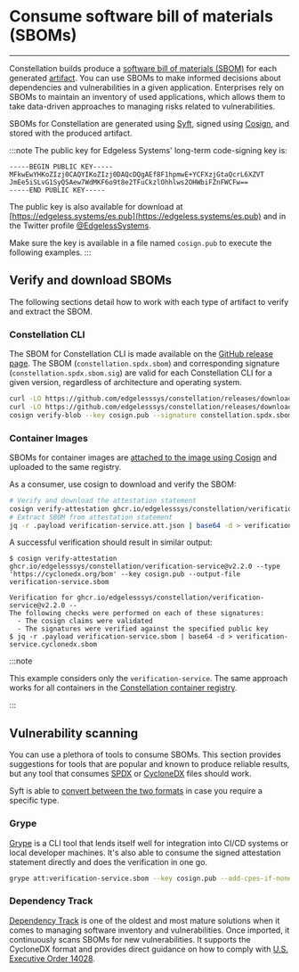 # Consume software bill of materials (SBOMs)

<asciinemaWidget src="/constellation/assets/check-sbom.cast" rows="20" cols="112" idleTimeLimit="3" preload="true" theme="edgeless" />

---

Constellation builds produce a [software bill of materials (SBOM)](https://www.ntia.gov/SBOM) for each generated [artifact](../architecture/microservices.md).
You can use SBOMs to make informed decisions about dependencies and vulnerabilities in a given application. Enterprises rely on SBOMs to maintain an inventory of used applications, which allows them to take data-driven approaches to managing risks related to vulnerabilities.

SBOMs for Constellation are generated using [Syft](https://github.com/anchore/syft), signed using [Cosign](https://github.com/sigstore/cosign), and stored with the produced artifact.

:::note
The public key for Edgeless Systems' long-term code-signing key is:

```
-----BEGIN PUBLIC KEY-----
MFkwEwYHKoZIzj0CAQYIKoZIzj0DAQcDQgAEf8F1hpmwE+YCFXzjGtaQcrL6XZVT
JmEe5iSLvG1SyQSAew7WdMKF6o9t8e2TFuCkzlOhhlws2OHWbiFZnFWCFw==
-----END PUBLIC KEY-----
```

The public key is also available for download at [https://edgeless.systems/es.pub](https://edgeless.systems/es.pub) and in the Twitter profile [@EdgelessSystems](https://twitter.com/EdgelessSystems).

Make sure the key is available in a file named `cosign.pub` to execute the following examples.
:::

## Verify and download SBOMs

The following sections detail how to work with each type of artifact to verify and extract the SBOM.

### Constellation CLI

The SBOM for Constellation CLI is made available on the [GitHub release page](https://github.com/edgelesssys/constellation/releases). The SBOM (`constellation.spdx.sbom`) and corresponding signature (`constellation.spdx.sbom.sig`) are valid for each Constellation CLI for a given version, regardless of architecture and operating system.

```bash
curl -LO https://github.com/edgelesssys/constellation/releases/download/v2.2.0/constellation.spdx.sbom
curl -LO https://github.com/edgelesssys/constellation/releases/download/v2.2.0/constellation.spdx.sbom.sig
cosign verify-blob --key cosign.pub --signature constellation.spdx.sbom.sig constellation.spdx.sbom
```

### Container Images

SBOMs for container images are [attached to the image using Cosign](https://docs.sigstore.dev/signing/other_types#sboms-software-bill-of-materials) and uploaded to the same registry.

As a consumer, use cosign to download and verify the SBOM:

```bash
# Verify and download the attestation statement
cosign verify-attestation ghcr.io/edgelesssys/constellation/verification-service@v2.2.0 --type 'https://cyclonedx.org/bom' --key cosign.pub --output-file verification-service.att.json
# Extract SBOM from attestation statement
jq -r .payload verification-service.att.json | base64 -d > verification-service.cyclonedx.sbom
```

A successful verification should result in similar output:

```shell-session
$ cosign verify-attestation ghcr.io/edgelesssys/constellation/verification-service@v2.2.0 --type 'https://cyclonedx.org/bom' --key cosign.pub --output-file verification-service.sbom

Verification for ghcr.io/edgelesssys/constellation/verification-service@v2.2.0 --
The following checks were performed on each of these signatures:
  - The cosign claims were validated
  - The signatures were verified against the specified public key
$ jq -r .payload verification-service.sbom | base64 -d > verification-service.cyclonedx.sbom
```

:::note

This example considers only the `verification-service`. The same approach works for all containers in the [Constellation container registry](https://github.com/orgs/edgelesssys/packages?repo_name=constellation).

:::

<!--
TODO(malt3): Once mkosi is implemented
## Operating System
-->

## Vulnerability scanning

You can use a plethora of tools to consume SBOMs. This section provides suggestions for tools that are popular and known to produce reliable results, but any tool that consumes [SPDX](https://spdx.dev/) or [CycloneDX](https://cyclonedx.org/) files should work.

Syft is able to [convert between the two formats](https://github.com/anchore/syft#format-conversion-experimental) in case you require a specific type.

### Grype

[Grype](https://github.com/anchore/grype) is a CLI tool that lends itself well for integration into CI/CD systems or local developer machines. It's also able to consume the signed attestation statement directly and does the verification in one go.

```bash
grype att:verification-service.sbom --key cosign.pub --add-cpes-if-none -q
```

### Dependency Track

[Dependency Track](https://dependencytrack.org/) is one of the oldest and most mature solutions when it comes to managing software inventory and vulnerabilities. Once imported, it continuously scans SBOMs for new vulnerabilities. It supports the CycloneDX format and provides direct guidance on how to comply with [U.S. Executive Order 14028](https://docs.dependencytrack.org/usage/executive-order-14028/).
